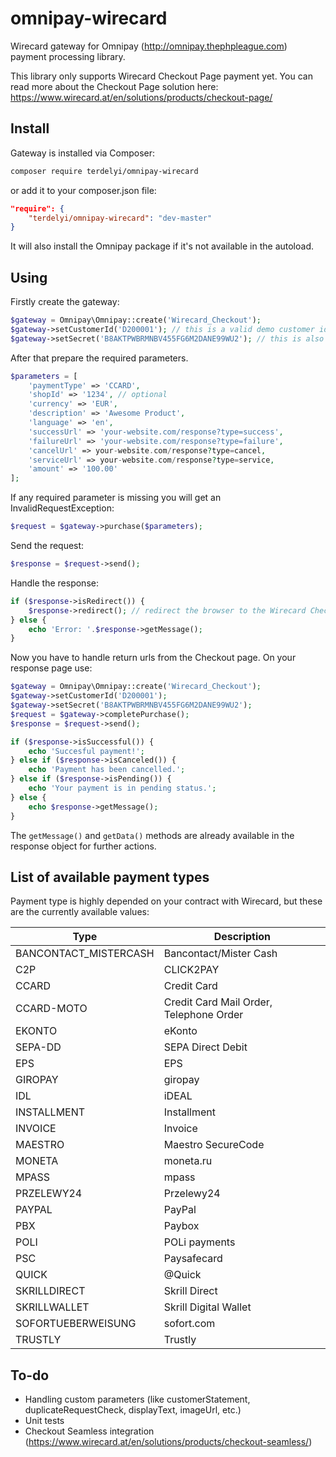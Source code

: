 # omnipay-wirecard
Wirecard gateway for Omnipay (http://omnipay.thephpleague.com) payment processing library.

This library only supports Wirecard Checkout Page payment yet. You can read more about the Checkout Page solution here:
https://www.wirecard.at/en/solutions/products/checkout-page/

## Install

Gateway is installed via Composer:

```bash
composer require terdelyi/omnipay-wirecard
```

or add it to your composer.json file:

```json
"require": {
    "terdelyi/omnipay-wirecard": "dev-master"
}
```

It will also install the Omnipay package if it's not available in the autoload.

## Using

Firstly create the gateway:

```php
$gateway = Omnipay\Omnipay::create('Wirecard_Checkout');
$gateway->setCustomerId('D200001'); // this is a valid demo customer id
$gateway->setSecret('B8AKTPWBRMNBV455FG6M2DANE99WU2'); // this is also valid for developing
```

After that prepare the required parameters.

```php
$parameters = [
    'paymentType' => 'CCARD',
    'shopId' => '1234', // optional
    'currency' => 'EUR',
    'description' => 'Awesome Product',
    'language' => 'en',
    'successUrl' => 'your-website.com/response?type=success',
    'failureUrl' => 'your-website.com/response?type=failure',
    'cancelUrl' => your-website.com/response?type=cancel,
    'serviceUrl' => your-website.com/response?type=service,
    'amount' => '100.00'
];
```

If any required parameter is missing you will get an InvalidRequestException:

```php
$request = $gateway->purchase($parameters);
```

Send the request:

```php
$response = $request->send();
```

Handle the response:

```php
if ($response->isRedirect()) {
    $response->redirect(); // redirect the browser to the Wirecard Checkout Page
} else {
    echo 'Error: '.$response->getMessage();
}
```

Now you have to handle return urls from the Checkout page. On your response page use:

```php
$gateway = Omnipay\Omnipay::create('Wirecard_Checkout');
$gateway->setCustomerId('D200001');
$gateway->setSecret('B8AKTPWBRMNBV455FG6M2DANE99WU2');
$request = $gateway->completePurchase();
$response = $request->send();

if ($response->isSuccessful()) {
    echo 'Succesful payment!';    
} else if ($response->isCanceled()) {
    echo 'Payment has been cancelled.';
} else if ($response->isPending()) {
    echo 'Your payment is in pending status.';
} else {
    echo $response->getMessage();
}
```

The `getMessage()` and `getData()` methods are already available in the response object for further actions.

## List of available payment types

Payment type is highly depended on your contract with Wirecard, but these are the currently available values:

| Type | Description |
|---|---|
| BANCONTACT_MISTERCASH | Bancontact/Mister Cash | 
| C2P | CLICK2PAY |
| CCARD | Credit Card |
| CCARD-MOTO | Credit Card Mail Order, Telephone Order |
| EKONTO | eKonto |
| SEPA-DD | SEPA Direct Debit |
| EPS | EPS |
| GIROPAY | giropay |
| IDL | iDEAL |
| INSTALLMENT | Installment |
| INVOICE | Invoice |
| MAESTRO | Maestro SecureCode |
| MONETA | moneta.ru |
| MPASS | mpass |
| PRZELEWY24 | Przelewy24 |
| PAYPAL | PayPal |
| PBX | Paybox |
| POLI | POLi payments |
| PSC | Paysafecard |
| QUICK | @Quick |
| SKRILLDIRECT | Skrill Direct |
| SKRILLWALLET | Skrill Digital Wallet |
| SOFORTUEBERWEISUNG | sofort.com |
| TRUSTLY | Trustly |

## To-do
- Handling custom parameters (like customerStatement, duplicateRequestCheck, displayText, imageUrl, etc.)
- Unit tests
- Checkout Seamless integration (https://www.wirecard.at/en/solutions/products/checkout-seamless/)
